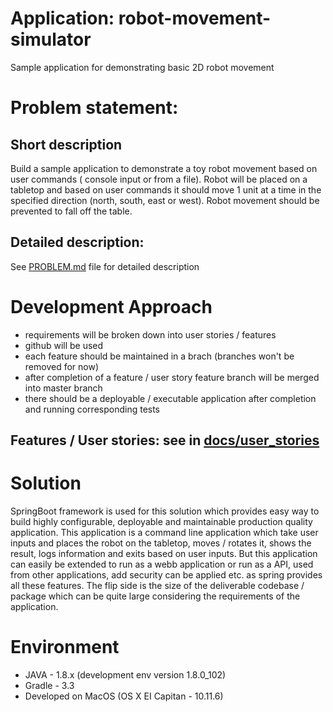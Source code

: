 # Application: robot-movement-simulator
Sample application for demonstrating basic 2D robot movement

# Problem statement:
## Short description
Build a sample application to demonstrate a toy robot movement based on user commands ( console input or from a file).
Robot will be placed on a tabletop and based on user commands it should move 1 unit at a time in the specified direction (north, south, east or west).
Robot movement should be prevented to fall off the table.
## Detailed description:  
See [PROBLEM.md](PROBLEM.md) file for detailed description

# Development Approach
 * requirements will be broken down into user stories / features 
 * github will be used
 * each feature should be maintained in a brach (branches won't be removed for now)
 * after completion of a feature / user story feature branch will be merged into master branch 
 * there should be a deployable / executable application after completion and running corresponding tests  
## Features / User stories: see in [docs/user_stories](docs/user_stories.md)

# Solution
SpringBoot framework is used for this solution which provides easy way to build highly configurable, deployable and maintainable 
production quality application. This application is a command line application which take user inputs and places the
robot on the tabletop, moves / rotates it, shows the result, logs information and exits based on user inputs. 
But this application can easily be extended to run as a webb application or run as a API, used from other applications, add security 
can be applied etc. as spring provides all these features. The flip side is the size of the deliverable codebase / package which can be 
quite large considering the requirements of the application.
  
# Environment
 * JAVA - 1.8.x (development env version 1.8.0_102)
 * Gradle - 3.3
 * Developed on MacOS (OS X EI Capitan - 10.11.6)
  
